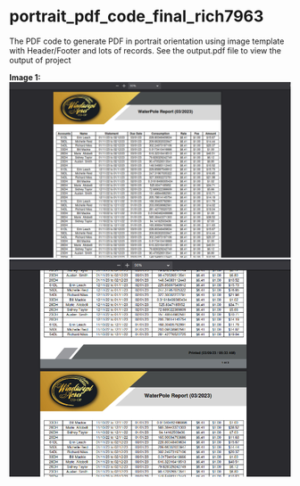 # portrait_pdf_code_final_rich7963
The PDF code to generate PDF in portrait orientation using image template with Header/Footer and lots of records. See the output.pdf file to view the output of project 



**Image 1:**
![Image1](img/1.png)
![Image1](img/2.png)